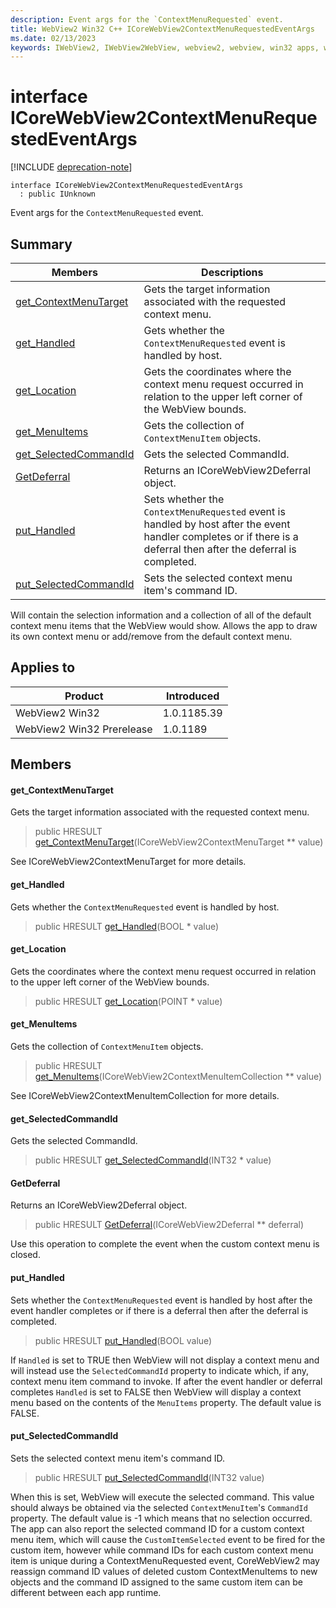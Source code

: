 ```yaml
---
description: Event args for the `ContextMenuRequested` event.
title: WebView2 Win32 C++ ICoreWebView2ContextMenuRequestedEventArgs
ms.date: 02/13/2023
keywords: IWebView2, IWebView2WebView, webview2, webview, win32 apps, win32, edge, ICoreWebView2, ICoreWebView2Controller, browser control, edge html, ICoreWebView2ContextMenuRequestedEventArgs
---
```


# interface ICoreWebView2ContextMenuRequestedEventArgs

[!INCLUDE [deprecation-note](../includes/deprecation-note.md)]

```
interface ICoreWebView2ContextMenuRequestedEventArgs
  : public IUnknown
```

Event args for the `ContextMenuRequested` event.

## Summary

 Members                        | Descriptions
--------------------------------|---------------------------------------------
[get_ContextMenuTarget](#get_contextmenutarget) | Gets the target information associated with the requested context menu.
[get_Handled](#get_handled) | Gets whether the `ContextMenuRequested` event is handled by host.
[get_Location](#get_location) | Gets the coordinates where the context menu request occurred in relation to the upper left corner of the WebView bounds.
[get_MenuItems](#get_menuitems) | Gets the collection of `ContextMenuItem` objects.
[get_SelectedCommandId](#get_selectedcommandid) | Gets the selected CommandId.
[GetDeferral](#getdeferral) | Returns an ICoreWebView2Deferral object.
[put_Handled](#put_handled) | Sets whether the `ContextMenuRequested` event is handled by host after the event handler completes or if there is a deferral then after the deferral is completed.
[put_SelectedCommandId](#put_selectedcommandid) | Sets the selected context menu item's command ID.

Will contain the selection information and a collection of all of the default context menu items that the WebView would show. Allows the app to draw its own context menu or add/remove from the default context menu.

## Applies to

Product                         | Introduced
--------------------------------|---------------------------------------------
WebView2 Win32            |    1.0.1185.39
WebView2 Win32 Prerelease |    1.0.1189

## Members

#### get_ContextMenuTarget

Gets the target information associated with the requested context menu.

> public HRESULT [get_ContextMenuTarget](#get_contextmenutarget)(ICoreWebView2ContextMenuTarget ** value)

See ICoreWebView2ContextMenuTarget for more details.

#### get_Handled

Gets whether the `ContextMenuRequested` event is handled by host.

> public HRESULT [get_Handled](#get_handled)(BOOL * value)

#### get_Location

Gets the coordinates where the context menu request occurred in relation to the upper left corner of the WebView bounds.

> public HRESULT [get_Location](#get_location)(POINT * value)

#### get_MenuItems

Gets the collection of `ContextMenuItem` objects.

> public HRESULT [get_MenuItems](#get_menuitems)(ICoreWebView2ContextMenuItemCollection ** value)

See ICoreWebView2ContextMenuItemCollection for more details.

#### get_SelectedCommandId

Gets the selected CommandId.

> public HRESULT [get_SelectedCommandId](#get_selectedcommandid)(INT32 * value)

#### GetDeferral

Returns an ICoreWebView2Deferral object.

> public HRESULT [GetDeferral](#getdeferral)(ICoreWebView2Deferral ** deferral)

Use this operation to complete the event when the custom context menu is closed.

#### put_Handled

Sets whether the `ContextMenuRequested` event is handled by host after the event handler completes or if there is a deferral then after the deferral is completed.

> public HRESULT [put_Handled](#put_handled)(BOOL value)

If `Handled` is set to TRUE then WebView will not display a context menu and will instead use the `SelectedCommandId` property to indicate which, if any, context menu item command to invoke. If after the event handler or deferral completes `Handled` is set to FALSE then WebView will display a context menu based on the contents of the `MenuItems` property. The default value is FALSE.

#### put_SelectedCommandId

Sets the selected context menu item's command ID.

> public HRESULT [put_SelectedCommandId](#put_selectedcommandid)(INT32 value)

When this is set, WebView will execute the selected command. This value should always be obtained via the selected `ContextMenuItem`'s `CommandId` property. The default value is -1 which means that no selection occurred. The app can also report the selected command ID for a custom context menu item, which will cause the `CustomItemSelected` event to be fired for the custom item, however while command IDs for each custom context menu item is unique during a ContextMenuRequested event, CoreWebView2 may reassign command ID values of deleted custom ContextMenuItems to new objects and the command ID assigned to the same custom item can be different between each app runtime.

